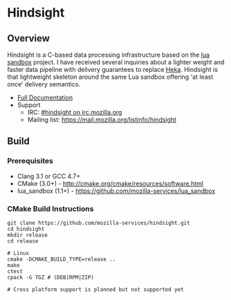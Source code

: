 # Hindsight

## Overview

Hindsight is a C-based data processing infrastructure based on the [lua sandbox](https://github.com/mozilla-services/lua_sandbox) project. I have received several inquiries about a lighter weight and faster data pipeline with delivery guarantees to replace [Heka](https://github.com/mozilla-services/heka). Hindsight is that lightweight skeleton around the same Lua sandbox offering 'at least once' delivery semantics.

* [Full Documentation](docs/index.md)
* Support
    * IRC: [#hindsight on irc.mozilla.org](irc://irc.mozilla.org/hindsight)
    * Mailing list: https://mail.mozilla.org/listinfo/hindsight

## Build

### Prerequisites

* Clang 3.1 or GCC 4.7+
* CMake (3.0+) - http://cmake.org/cmake/resources/software.html
* lua_sandbox (1.1+) - https://github.com/mozilla-services/lua_sandbox

### CMake Build Instructions

    git clone https://github.com/mozilla-services/hindsight.git
    cd hindsight 
    mkdir release
    cd release
    
    # Linux
    cmake -DCMAKE_BUILD_TYPE=release ..
    make
    ctest
    cpack -G TGZ # (DEB|RPM|ZIP)

    # Cross platform support is planned but not supported yet
